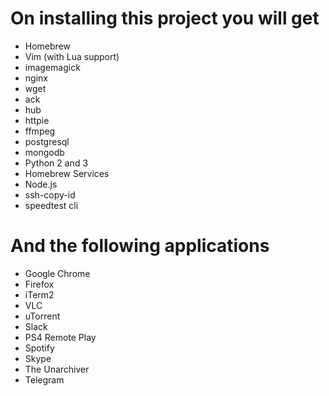 # On installing this project you will get

- Homebrew
- Vim (with Lua support)
- imagemagick
- nginx
- wget
- ack
- hub
- httpie
- ffmpeg
- postgresql
- mongodb
- Python 2 and 3
- Homebrew Services
- Node.js
- ssh-copy-id
- speedtest cli


# And the following applications

- Google Chrome
- Firefox
- iTerm2
- VLC
- uTorrent
- Slack
- PS4 Remote Play
- Spotify
- Skype
- The Unarchiver
- Telegram
